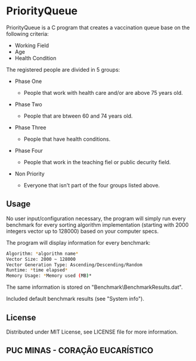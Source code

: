 # PriorityQueue

PriorityQueue is a C program that creates a vaccination queue base on the following criteria:

- Working Field
- Age
- Health Condition

The registered people are divided in 5 groups:

- Phase One
  * People that work with health care and/or are above 75 years old.

- Phase Two
  * People that are btween 60 and 74 years old.

- Phase Three
  * People that have health conditions.

- Phase Four
  * People that work in the teaching fiel or public decurity field.

- Non Priority
  * Everyone that isn't part of the four groups listed above.

## Usage

No user input/configuration necessary, the program will simply run every benchmark for every sorting algorithm implementation (starting with 2000 integers vector up to 128000) based on your computer specs.

The program will display information for every benchmark:

```bash
Algorithm: *algorithm name*
Vector Size: 2000 ~ 128000
Vector Generation Type: Ascending/Descending/Random
Runtime: *time elapsed*
Memory Usage: *Memory used (MB)*
```

The same information is stored on "Benchmark\BenchmarkResults.dat".

Included default benchmark results (see "System info").

## License

Distributed under MIT License, see LICENSE file for more information.

## PUC MINAS - CORAÇÃO EUCARÍSTICO
